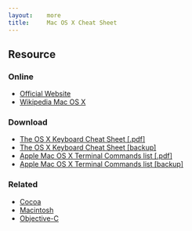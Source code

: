 ```yaml
---
layout:    more
title:     Mac OS X Cheat Sheet
---
```

<div class="content content-400">
    <div class="board board-326">
        <h2 class="board-title">Resource</h2>
        <div class="board-card">
            <h3 class="board-card-title">Online</h3>
            <ul>
                <li><a href="http://www.apple.com/macosx/">Official Website</a></li>
                <li><a href="http://en.wikipedia.org/wiki/OS_X">Wikipedia Mac OS X</a></li>
            </ul>
        </div>
        <div class="board-card">
            <h3 class="board-card-title">Download</h3>
            <ul>
                <li><a href="http://www.extensions.in.th/post/rescue/OSX_KeyCombo_Reference_Guide.pdf">The OS X Keyboard Cheat Sheet [.pdf]</a></li>
                <li><a href="/static/cs/OSX_KeyCombo_Reference_Guide.pdf">The OS X Keyboard Cheat Sheet [backup]</a></li>
                <li><a href="http://www.scribd.com/doc/2084227/Mac-OS-X-Terminal-Commands-list">Apple Mac OS X Terminal Commands list [.pdf]</a></li>
                <li><a href="/static/cs/2084227-Mac-OS-X-Terminal-Commands-list.pdf">Apple Mac OS X Terminal Commands list [backup]</a></li>
            </ul>
        </div>
        <div class="board-card">
            <h3 class="board-card-title">Related</h3>
            <ul>
                <li><a href="/cocoa" title="Cocoa Cheat Sheet">Cocoa</a></li>
                <li><a href="/mac" title="Macintosh Cheat Sheet">Macintosh</a></li>
                <li><a href="/objective-c" title="Objective-C Cheat Sheet">Objective-C</a></li>
            </ul>
        </div>
    </div>
</div>
